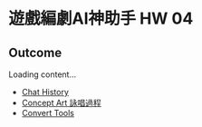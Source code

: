 # 遊戲編劇AI神助手 HW 04

<script src="https://cdn.jsdelivr.net/npm/js-yaml@4/dist/js-yaml.min.js"></script>
<script src="https://posetmage.com/cdn/js/parser/convertYamlToHtml.js"></script>
<script src="https://posetmage.com/cdn/js/parser/EmbbedHtmlFromYaml.js"></script>



## Outcome
<div yml-path="./proposal.yml" html-path="https://shinra.posetmage.com/GameDesign/Tool/proposal/proposal.html" height="500px">
    Loading content...
</div>

* [Chat History](./chat.html)
* [Concept Art 詠唱過程](./Concept%20Art)
* [Convert Tools](https://shinra.posetmage.com/GameDesign/Tool/)